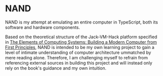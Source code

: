 # NAND

NAND is my attempt at emulating an entire computer in TypeScript, both its software and hardware components.

Based on the theoretical structure of the Jack-VM-Hack platform specified in [The Elements of Computing Systems: Building a Modern Computer from First Principles](https://www.amazon.com/Elements-Computing-Systems-Building-Principles/dp/0262640686/ref=ed_oe_p), NAND is intended to be my own learning project to gain a level of intimate understanding of computer architecture ummatched by mere reading alone. Therefore, I am challenging myself to refrain from referencing external sources in building this project and will instead only rely on the book's guidance and my own intuition.

